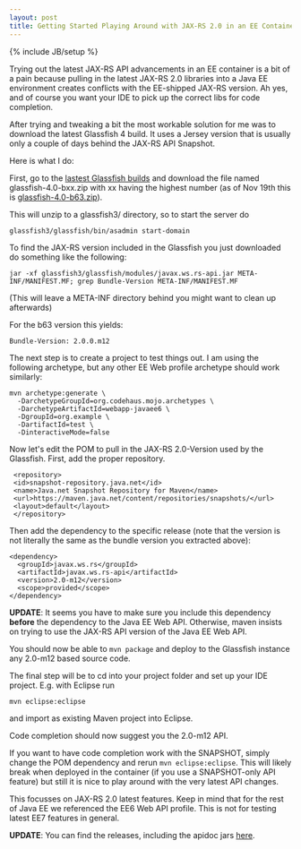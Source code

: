 ```yaml
---
layout: post
title: Getting Started Playing Around with JAX-RS 2.0 in an EE Container
---
```

{% include JB/setup %}

Trying out the latest JAX-RS API advancements in an EE container is a bit of a pain because pulling in the latest JAX-RS 2.0 libraries into a Java EE environment creates conflicts with the EE-shipped JAX-RS version. Ah yes, and of course you want your IDE to pick up the correct libs for code completion.

After trying and tweaking a bit the most workable solution for me was to download the latest Glassfish 4 build. It uses a Jersey version that is usually only a couple of days behind the JAX-RS API Snapshot.

Here is what I do:

First, go to the [lastest Glassfish builds](http://dlc.sun.com.edgesuite.net/glassfish/4.0/promoted/) and download the file named glassfish-4.0-bxx.zip with xx having the highest number (as of Nov 19th this is [glassfish-4.0-b63.zip](http://dlc.sun.com.edgesuite.net/glassfish/4.0/promoted/glassfish-4.0-b63.zip)).

This will unzip to a glassfish3/ directory, so to start the server do


    
    
    glassfish3/glassfish/bin/asadmin start-domain
    



To find the JAX-RS version included in the Glassfish you just downloaded do something like the following:


    
    
    jar -xf glassfish3/glassfish/modules/javax.ws.rs-api.jar META-INF/MANIFEST.MF; grep Bundle-Version META-INF/MANIFEST.MF
    


(This will leave a META-INF directory behind you might want to clean up afterwards)

For the b63 version this yields:

    
    
    Bundle-Version: 2.0.0.m12
    



The next step is to create a project to test things out. I am using the following archetype, but any other EE Web profile archetype should work similarly:



    
    
    mvn archetype:generate \
      -DarchetypeGroupId=org.codehaus.mojo.archetypes \
      -DarchetypeArtifactId=webapp-javaee6 \
      -DgroupId=org.example \
      -DartifactId=test \
      -DinteractiveMode=false
    
    



Now let's edit the POM to pull in the JAX-RS 2.0-Version used by the Glassfish. First, add the proper repository.



    
    
     <repository>
     <id>snapshot-repository.java.net</id>
     <name>Java.net Snapshot Repository for Maven</name>
     <url>https://maven.java.net/content/repositories/snapshots/</url>
     <layout>default</layout>
     </repository>
    



Then add the dependency to the specific release (note that the version is not literally the same as the bundle version you extracted above):


    
    
    <dependency>
      <groupId>javax.ws.rs</groupId>
      <artifactId>javax.ws.rs-api</artifactId>
      <version>2.0-m12</version>
      <scope>provided</scope>
    </dependency>
    



**UPDATE**: It seems you have to make sure you include this dependency **before** the dependency to the Java EE Web API. Otherwise, maven insists on trying to use the JAX-RS API version of the Java EE Web API.

You should now be able to `mvn package` and deploy to the Glassfish instance any 2.0-m12 based source code.

The final step will be to cd into your project folder and set up your IDE project. E.g. with Eclipse run 

    
    
    mvn eclipse:eclipse
    


and import as existing Maven project into Eclipse.

Code completion should now suggest you the 2.0-m12 API.

If you want to have code completion work with the SNAPSHOT, simply change the POM dependency and rerun `mvn eclipse:eclipse`. This will likely break when deployed in the container (if you use a SNAPSHOT-only API feature) but still it is nice to play around with the very latest API changes.


This focusses on JAX-RS 2.0 latest features. Keep in mind that for the rest of Java EE we referenced the EE6 Web API  profile. This is not for testing latest EE7 features in general.

**UPDATE**: You can find the releases, including the apidoc jars [here](http://repo1.maven.org/maven2/javax/ws/rs/javax.ws.rs-api/).








